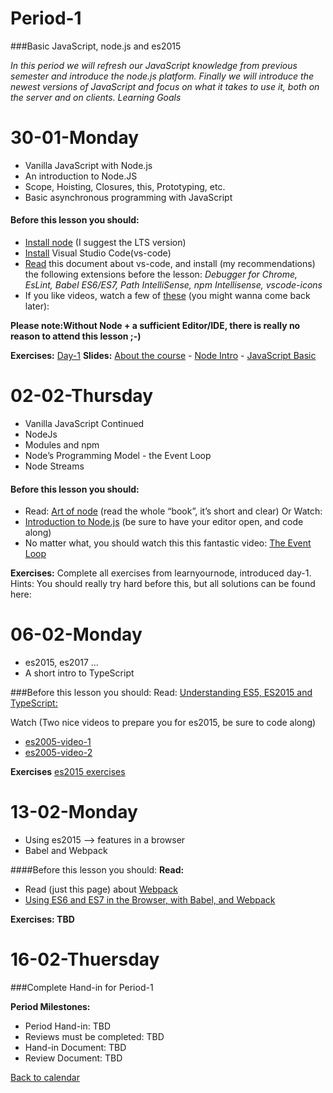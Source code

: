 # Period-1  
###Basic JavaScript, node.js and es2015   

*In this period we will refresh our JavaScript knowledge from previous semester and introduce the node.js platform. Finally we will introduce the newest versions of JavaScript and focus on what it takes to use it, both on the server and on clients. Learning Goals*

# **30-01-Monday** 
* Vanilla JavaScript with Node.js
* An introduction to Node.JS
* Scope, Hoisting, Closures, this, Prototyping, etc.
* Basic asynchronous programming with JavaScript

#### Before this lesson you should:
* [Install node](https://nodejs.org/en/download/current/)  (I suggest the LTS version)
* [Install](https://code.visualstudio.com/download) Visual Studio Code(vs-code)
* [Read](https://code.visualstudio.com/Docs/languages/javascript) this document about vs-code, and install (my recommendations) the following extensions before the lesson: 
 *Debugger for Chrome, EsLint, Babel ES6/ES7, Path IntelliSense, npm Intellisense, vscode-icons*
* If you like videos, watch a few of [these](https://code.visualstudio.com/docs/introvideos/overview) (you might wanna come back later):

**Please note:Without Node + a sufficient Editor/IDE, there is really no reason to attend this lesson ;-)** 

**Exercises:** [Day-1](https://docs.google.com/document/d/1nGvH5rrd2yhnZqnKfvgS5hBQqwhbbSVyHG31MenA7-o/edit)     **Slides:**   [About the course](http://js-plaul.rhcloud.com/fsj/fsj.html#1)  -   [Node Intro](http://js-plaul.rhcloud.com/node1/NodeIntro.html#1)  -   [JavaScript Basic](http://js-plaul.rhcloud.com/javascript1/js.html#1)   

# **02-02-Thursday**
* Vanilla JavaScript Continued
* NodeJs 
* Modules and npm
* Node’s Programming Model - the Event Loop
* Node Streams

#### Before this lesson you should:
* Read: [Art of node](https://github.com/maxogden/art-of-node) (read the whole “book”, it’s short and clear)
Or Watch:
* [Introduction to Node.js](https://www.youtube.com/watch?v=GJmFG4ffJZU)  (be sure to have your editor open, and code along)
* No matter what, you should watch this this fantastic video: [The Event Loop](https://www.youtube.com/watch?v=8aGhZQkoFbQ)

**Exercises:** Complete all exercises from learnyournode, introduced day-1.
Hints: You should really try hard before this, but all solutions can be found here: 

# **06-02-Monday**
* es2015, es2017 ... 
* A short intro to TypeScript

###Before this lesson you should:
Read:
[Understanding ES5, ES2015 and TypeScript:](https://johnpapa.net/es5-es2015-typescript/)

Watch (Two nice videos to prepare you for es2015, be sure to code along)
* [es2005-video-1](https://www.youtube.com/watch?v=AfWYO8t7ed4)
* [es2005-video-2](https://www.youtube.com/watch?v=LmL0Gh193M0)

**Exercises** [es2015 exercises](https://docs.google.com/document/d/1pkWn0_FoZuDJhGei4XlX4mx4zkZH7iuhtc6ecr5kelY/edit)
# 13-02-Monday
* Using es2015 --> features in a browser
* Babel and Webpack

####Before this lesson you should:
**Read:**
* Read (just this page) about [Webpack](https://webpack.github.io/docs/what-is-webpack.html)
* [Using ES6 and ES7 in the Browser, with Babel, and Webpack](http://jamesknelson.com/using-es6-in-the-browser-with-babel-6-and-webpack/)

**Exercises: TBD**

# **16-02-Thuersday**
###Complete Hand-in for Period-1

**Period Milestones:**
* Period Hand-in:                     TBD
* Reviews must be completed: TBD
* Hand-in Document:  TBD
* Review Document:   TBD

[Back to calendar](periods.md)

